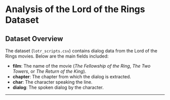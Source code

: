 # Analysis of the Lord of the Rings Dataset

## Dataset Overview
The dataset (`lotr_scripts.csv`) contains dialog data from the Lord of the Rings movies. Below are the main fields included:

- **film**: The name of the movie (*The Fellowship of the Ring*, *The Two Towers*, or *The Return of the King*).
- **chapter**: The chapter from which the dialog is extracted.
- **char**: The character speaking the line.
- **dialog**: The spoken dialog by the character.

---
